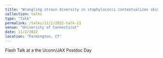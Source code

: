 ```yaml
---
title: "Wrangling strain diversity in staphylococci contextualizes skin microbiomes"
collection: talks
type: "Talk"
permalink: /talks/11/2/2022-talk-11
venue: "University of Connecticut"
date: 11/2/2022
location: "Farmington, CT"
---
```


Flash Talk at a the Uconn/JAX Postdoc Day
